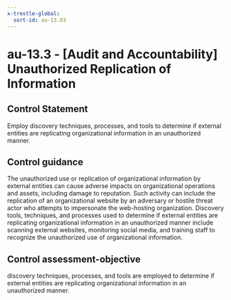 ```yaml
---
x-trestle-global:
  sort-id: au-13.03
---
```


# au-13.3 - \[Audit and Accountability\] Unauthorized Replication of Information

## Control Statement

Employ discovery techniques, processes, and tools to determine if external entities are replicating organizational information in an unauthorized manner.

## Control guidance

The unauthorized use or replication of organizational information by external entities can cause adverse impacts on organizational operations and assets, including damage to reputation. Such activity can include the replication of an organizational website by an adversary or hostile threat actor who attempts to impersonate the web-hosting organization. Discovery tools, techniques, and processes used to determine if external entities are replicating organizational information in an unauthorized manner include scanning external websites, monitoring social media, and training staff to recognize the unauthorized use of organizational information.

## Control assessment-objective

discovery techniques, processes, and tools are employed to determine if external entities are replicating organizational information in an unauthorized manner.
